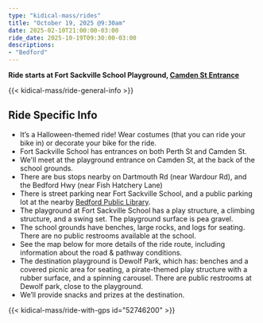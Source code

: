 ```yaml
---
type: "kidical-mass/rides"
title: "October 19, 2025 @9:30am"
date: 2025-02-10T21:00:00-03:00
ride_date: 2025-10-19T09:30:00-03:00
descriptions:
- "Bedford"
---
```


**Ride starts at Fort Sackville School Playground, [Camden St Entrance](https://maps.app.goo.gl/bRWRPWEXUuDBKfwK6)**

{{< kidical-mass/ride-general-info >}}

## Ride Specific Info
* It’s a Halloween-themed ride! Wear costumes (that you can ride your bike in) or decorate your bike for the ride.
* Fort Sackville School has entrances on both Perth St and Camden St.
* We'll meet at the playground entrance on Camden St, at the back of the school grounds. 
* There are bus stops nearby on Dartmouth Rd (near Wardour Rd), and the Bedford Hwy (near Fish Hatchery Lane)
* There is street parking near Fort Sackville School, and a public parking lot at the nearby [Bedford Public Library](https://maps.app.goo.gl/df3FHTGenofx27zd7). 
* The playground at Fort Sackville School has a play structure, a climbing structure, and a swing set. The playground surface is pea gravel.
* The school grounds have benches, large rocks, and logs for seating. There are no public restrooms available at the school.
* See the map below for more details of the ride route, including information about the road & pathway conditions.
* The destination playground is Dewolf Park, which has: benches and a covered picnic area for seating, a pirate-themed play structure with a rubber surface, and a spinning carousel. There are public restrooms at Dewolf park, close to the playground.
* We’ll provide snacks and prizes at the destination.

{{< kidical-mass/ride-with-gps id="52746200" >}}
